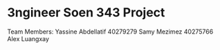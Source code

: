 # 3ngineer Soen 343 Project
Team Members: 
Yassine Abdellatif 40279279
Samy Mezimez 40275766
Alex Luangxay 
